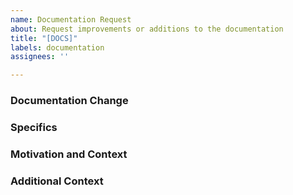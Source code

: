 ```yaml
---
name: Documentation Request
about: Request improvements or additions to the documentation
title: "[DOCS]"
labels: documentation
assignees: ''

---
```


### Documentation Change
<!-- What change or addition is needed in the documentation? -->

### Specifics
<!-- If you are suggesting a specific change, please indicate the file or section to be updated and provide a detailed description of what should be changed or added. -->

### Motivation and Context
<!-- Why is this change important to you? How would you use it? How can it benefit other users? -->

### Additional Context
<!-- Add any other context or screenshots about the documentation request here. -->

